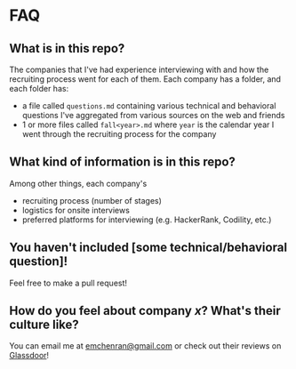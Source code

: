 # FAQ

## What is in this repo?
The companies that I've had experience interviewing with and how the
recruiting process went for each of them. Each company has a folder, and each
folder has:
- a file called `questions.md` containing various technical and behavioral
questions I've aggregated from various sources on the web and friends
- 1 or more files called `fall<year>.md` where `year` is the calendar year I
went through the recruiting process for the company

## What kind of information is in this repo?
Among other things, each company's
- recruiting process (number of stages)
- logistics for onsite interviews
- preferred platforms for interviewing (e.g. HackerRank, Codility, etc.)

## You haven't included [some technical/behavioral question]!
Feel free to make a pull request!

## How do you feel about company _x_? What's their culture like?
You can email me at [emchenran@gmail.com](mailto:emchenran@gmail.com) or check
out their reviews on [Glassdoor](www.glassdoor.com)!
